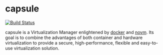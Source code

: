# capsule

[![Build Status](https://travis-ci.org/hamo/capsule.svg?branch=master)](https://travis-ci.org/hamo/capsule)

capsule is a Virtualization Manager enlightened by [docker](https://github.com/docker/docker) and [novm](https://github.com/google/novm). Its goal is to combine the advantages of both container and hardware virtualization to provide a secure, high-performance, flexible and easy-to-use virtualization solution.

